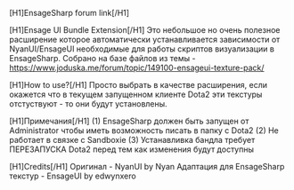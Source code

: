 ﻿[H1]EnsageSharp forum link[/H1]

[H1]Ensage UI Bundle Extension[/H1]
Это небольшое но очень полезное расширение которое автоматически устанавливается зависимости от NyanUI/EnsageUI необходимые для работы скриптов визуализации в EnsageSharp.
Собрано на базе файлов из темы - https://www.joduska.me/forum/topic/149100-ensageui-texture-pack/

[H1]How to use?[/H1]
Просто выбрать в качестве расширения, если окажется что в текущем запущенном клиенте Dota2 эти текстуры отстуствуют - то они будут установлены.

[H1]Примечания[/H1]
(1) EnsageSharp должен быть запущен от Administrator чтобы иметь возможность писать в папку с Dota2
(2) Не работает в связке с Sandboxie
(3) Устанавливка бандла требует ПЕРЕЗАПУСКА Dota2 перед тем как изменения будут доступны

[H1]Credits[/H1]
Оригинал - NyanUI by Nyan
Адаптация для EnsageSharp текстур - EnsageUI by edwynxero



